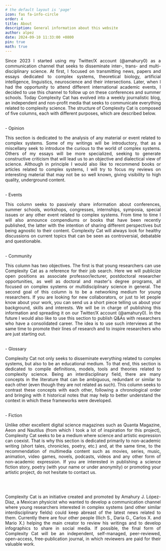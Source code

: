 ```yaml
---
# the default layout is 'page'
icon: fas fa-info-circle
order: 4
title: About
description: General information about this website
author: alpez
date: 2024-09-10 11:33:00 +0800
pin: true
math: true
---
```

<p align="justify">
Since 2023 I started using my Twitter/X account (@amahury0) as a communication channel that seeks to disseminate inter-, trans- and multi-disciplinary science. At first, I focused on transmitting news, papers and essays dedicated to complex systems, theoretical biology, artificial intelligence, linguistics, neuroscience and their intersections. Later, when I had the opportunity to attend different international academic events, I decided to use this channel to follow up on these conferences and summer schools. Today Complexity Cat has evolved into a weekly journalistic blog, an independent and non-profit media that seeks to communicate everything related to complexity science. The structure of Complexity Cat is composed of five columns, each with different purposes, which are described below.
</p>
<br/> 
-  Opinion
<br/>
<p align="justify">
This section is dedicated to the analysis of any material or event related to complex systems. Some of my writings will be introductory, that as a miscellany seek to introduce the curious to the world of complex systems. Others of my essays will be more specialized, seeking to generate constructive criticism that will lead us to an objective and dialectical view of science. Although in principle I would also like to recommend books or articles related to complex systems, I will try to focus my reviews on interesting material that may not be so well known, giving visibility to high quality, underground content.
</p>
<br/>
-  Events
<br/>
<p align="justify">
This column seeks to passively share information about conferences, summer schools, workshops, congresses, internships, symposia, special issues or any other event related to complex systems. From time to time I will also announce compendiums or books that have been recently published, the latter with the intention of sharing different perspectives but being agnostic to their content. Complexity Cat will always look for healthy discussions on current topics that can be seen as controversial, debatable and questionable.
</p>
<br/>
-  Community
<br/>
<p align="justify">
This column has two objectives. The first is that young researchers can use Complexity Cat as a reference for their job search. Here we will publicize open positions as associate professor/lecturer, postdoctoral researcher opportunities, as well as doctoral and master's degree programs, all focused on complex systems or multidisciplinary science in general. The second goal of this column is to be a networking medium for young researchers. If you are looking for new collaborators, or just to let people know about your work, you can send us a short piece telling us about your background, skills and interests. We will be in charge of publishing this information and spreading it on our Twitter/X account (@amahury0). In the future I would also like to use this section to publish Q&As with researchers who have a consolidated career. The idea is to use such interviews at the same time to promote their lines of research and to inspire researchers who are just starting out.
</p>
<br/>
-  Glossary
<br/>
<p align="justify">
Complexity Cat not only seeks to disseminate everything related to complex systems, but also to be an educational medium. To that end, this section is dedicated to compile definitions, models, tools and theories related to complexity science. Being an interdisciplinary field, there are many concepts in the literature that can be ambiguous, redundant or similar to each other (even though they are not related as such). This column seeks to contrast these concepts with each other, following a chronological order and bringing with it historical notes that may help to better understand the context in which these frameworks were developed. 
</p>
<br/>
-  Fiction
<br/>
<p align="justify">
Unlike other excellent digital science magazines such as Quanta Magazine, Aeon and Nautilus (from which I took a lot of inspiration for this project), Complexity Cat seeks to be a medium where science and artistic expression can coexist. That is why this section is dedicated primarily to non-academic writing (short tales, chronicles, poetry, etc.) and, at the same time, to the recommendation of multimedia content such as movies, series, music, animation, video games, novels, podcasts, videos and any other form of non-academic expression. If you are interested in publishing a science fiction story, poetry (with your name or under anonymity) or promoting your artistic project, do not hesitate to contact us.
</p>
<br/><br/>
<p align="justify">
Complexity Cat is an initiative created and promoted by Amahury J. López-Díaz, a Mexican physicist who wanted to develop a communication channel where young researchers interested in complex systems (and other similar interdisciplinary fields) could keep abreast of the latest news related to them. Currently there are four other people (Ilich S., Daria G., Carlos X. and Mario X.) helping the main creator to review his writings and to develop infographics to share in social media. If possible, the final form of Complexity Cat will be an independent, self-managed, peer-reviewed, open-access, free-publication journal, in which reviewers are paid for their valuable work.
</p>

